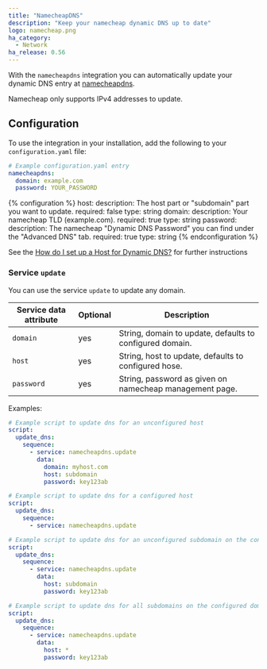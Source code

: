 ```yaml
---
title: "NamecheapDNS"
description: "Keep your namecheap dynamic DNS up to date"
logo: namecheap.png
ha_category:
  - Network
ha_release: 0.56
---
```


With the `namecheapdns` integration you can automatically update your dynamic DNS entry at [namecheapdns](https://www.namecheap.com/store/domains/freedns/).

<div class='note warning'>
Namecheap only supports IPv4 addresses to update.
</div>

## Configuration

To use the integration in your installation, add the following to your `configuration.yaml` file:

```yaml
# Example configuration.yaml entry
namecheapdns:
  domain: example.com
  password: YOUR_PASSWORD
```

{% configuration %}
  host:
    description: The host part or "subdomain" part you want to update.
    required: false
    type: string
  domain:
    description: Your namecheap TLD (example.com).
    required: true
    type: string
  password:
    description: The namecheap "Dynamic DNS Password" you can find under the "Advanced DNS" tab.
    required: true
    type: string
{% endconfiguration %}

See the [How do I set up a Host for Dynamic DNS?](https://www.namecheap.com/support/knowledgebase/article.aspx/43/11/how-do-i-set-up-a-host-for-dynamic-dns) for further instructions

### Service `update`

You can use the service `update` to update any domain.

| Service data attribute | Optional | Description |
| ---------------------- | -------- | ----------- |
| `domain` | yes | String, domain to update, defaults to configured domain.
| `host` | yes | String, host to update, defaults to configured hose.
| `password` | yes | String, password as given on namecheap management page.

Examples:

```yaml
# Example script to update dns for an unconfigured host
script:
  update_dns:
    sequence:
      - service: namecheapdns.update
        data:
          domain: myhost.com
          host: subdomain
          password: key123ab
```

```yaml
# Example script to update dns for a configured host
script:
  update_dns:
    sequence:
      - service: namecheapdns.update
```

```yaml
# Example script to update dns for an unconfigured subdomain on the configured domain
script:
  update_dns:
    sequence:
      - service: namecheapdns.update
        data:
          host: subdomain
          password: key123ab
```

```yaml
# Example script to update dns for all subdomains on the configured domain
script:
  update_dns:
    sequence:
      - service: namecheapdns.update
        data:
          host: *
          password: key123ab
```

